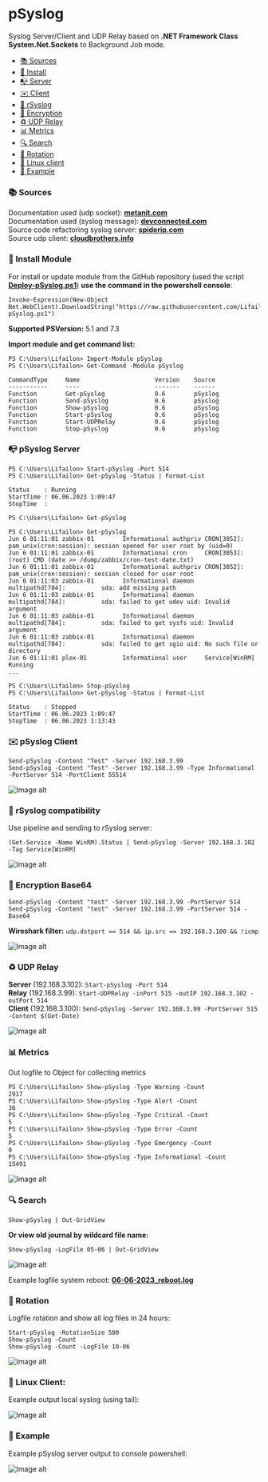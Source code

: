 # pSyslog

Syslog Server/Client and UDP Relay based on **.NET Framework Class System.Net.Sockets** to Background Job mode.

- [📚 Sources](#-Sources)
- [🚀 Install](#-Install-Module)
- [📭 Server](#-pSyslog-Server)
- [✉️ Client](#%EF%B8%8F-pSyslog-Client)
- [🔌 rSyslog ](#-rsyslog-compatibility)
- [🚧 Encryption](#-Encryption-Base64)
- [♻️ UDP Relay](#%EF%B8%8F-UDP-Relay)
- [📊 Metrics](#-Metrics)
- [🔍 Search](#-Search)
- [📑 Rotation](#-Rotation)
- [💬 Linux client](#-Linux-Client)
- [🎉 Example](#-Example)

### 📚 Sources
Documentation used (udp socket): **[metanit.com](https://metanit.com/sharp/net/3.1.php)** \
Documentation used (syslog message): **[devconnected.com](https://devconnected.com/syslog-the-complete-system-administrator-guide/)** \
Source code refactoring syslog server: **[spiderip.com](https://spiderip.com/blog/2018/07/syslog)** \
Source udp client: **[cloudbrothers.info](https://cloudbrothers.info/en/test-udp-connection-powershell/)**

### 🚀 Install Module

For install or update module from the GitHub repository (used the script **[Deploy-pSyslog.ps1](https://github.com/Lifailon/pSyslog/blob/rsa/Module/Deploy-pSyslog.ps1)**) **use the command in the powershell console**:
```
Invoke-Expression(New-Object Net.WebClient).DownloadString("https://raw.githubusercontent.com/Lifailon/pSyslog/rsa/Module/Deploy-pSyslog.ps1")
```
**Supported PSVersion:** 5.1 and 7.3

**Import module and get command list:**
```
PS C:\Users\Lifailon> Import-Module pSyslog
PS C:\Users\Lifailon> Get-Command -Module pSyslog

CommandType     Name                     Version    Source
-----------     ----                     -------    ------
Function        Get-pSyslog              0.6        pSyslog
Function        Send-pSyslog             0.6        pSyslog
Function        Show-pSyslog             0.6        pSyslog
Function        Start-pSyslog            0.6        pSyslog
Function        Start-UDPRelay           0.6        pSyslog
Function        Stop-pSyslog             0.6        pSyslog
```

### 📭 pSyslog Server
```
PS C:\Users\Lifailon> Start-pSyslog -Port 514
PS C:\Users\Lifailon> Get-pSyslog -Status | Format-List

Status    : Running
StartTime : 06.06.2023 1:09:47
StopTime  :

PS C:\Users\Lifailon> Get-pSyslog

PS C:\Users\Lifailon> Get-pSyslog
Jun 6 01:11:01 zabbix-01        Informational authpriv CRON[3052]:               pam_unix(cron:session): session opened for user root by (uid=0)
Jun 6 01:11:01 zabbix-01        Informational cron     CRON[3053]:               (root) CMD (date >> /dump/zabbix/cron-test-date.txt)
Jun 6 01:11:01 zabbix-01        Informational authpriv CRON[3052]:               pam_unix(cron:session): session closed for user root
Jun 6 01:11:03 zabbix-01        Informational daemon   multipathd[784]:          sda: add missing path
Jun 6 01:11:03 zabbix-01        Informational daemon   multipathd[784]:          sda: failed to get udev uid: Invalid argument
Jun 6 01:11:03 zabbix-01        Informational daemon   multipathd[784]:          sda: failed to get sysfs uid: Invalid argument
Jun 6 01:11:03 zabbix-01        Informational daemon   multipathd[784]:          sda: failed to get sgio uid: No such file or directory
Jun 6 01:11:01 plex-01          Informational user     Service[WinRM]            Running
...

PS C:\Users\Lifailon> Stop-pSyslog
PS C:\Users\Lifailon> Get-pSyslog -Status | Format-List

Status    : Stopped
StartTime : 06.06.2023 1:09:47
StopTime  : 06.06.2023 1:13:43
```

### ✉️ pSyslog Client
```
Send-pSyslog -Content "Test" -Server 192.168.3.99
Send-pSyslog -Content "Test" -Server 192.168.3.99 -Type Informational -PortServer 514 -PortClient 55514
```
![Image alt](https://github.com/Lifailon/pSyslog/blob/rsa/Screen/Send-pSyslog.jpg)


### 🔌 rSyslog compatibility
Use pipeline and sending to rSyslog server:
```
(Get-Service -Name WinRM).Status | Send-pSyslog -Server 192.168.3.102 -Tag Service[WinRM]
```
![Image alt](https://github.com/Lifailon/pSyslog/blob/rsa/Screen/Send-pSyslog-Rsyslog.jpg)

### 🚧 Encryption Base64
```
Send-pSyslog -Content "test" -Server 192.168.3.99 -PortServer 514
Send-pSyslog -Content "test" -Server 192.168.3.99 -PortServer 514 -Base64
```
**Wireshark filter:** `udp.dstport == 514 && ip.src == 192.168.3.100 && !icmp`

![Image alt](https://github.com/Lifailon/pSyslog/blob/rsa/Screen/Encrypt-Base64.jpg)

### ♻️ UDP Relay

**Server** (192.168.3.102): `Start-pSyslog -Port 514` \
**Relay**  (192.168.3.99):  `Start-UDPRelay -inPort 515 -outIP 192.168.3.102 -outPort 514` \
**Client** (192.168.3.100): `Send-pSyslog -Server 192.168.3.99 -PortServer 515 -Content $(Get-Date)`

![Image alt](https://github.com/Lifailon/pSyslog/blob/rsa/Screen/UDPRelay.jpg)

### 📊 Metrics
Out logfile to Object for collecting metrics
```
PS C:\Users\Lifailon> Show-pSyslog -Type Warning -Count
2917
PS C:\Users\Lifailon> Show-pSyslog -Type Alert -Count
36
PS C:\Users\Lifailon> Show-pSyslog -Type Critical -Count
5
PS C:\Users\Lifailon> Show-pSyslog -Type Error -Count
5
PS C:\Users\Lifailon> Show-pSyslog -Type Emergency -Count
0
PS C:\Users\Lifailon> Show-pSyslog -Type Informational -Count
15491
```

![Image alt](https://github.com/Lifailon/pSyslog/blob/rsa/Screen/Show-pSyslog-Metrics.jpg)

### 🔍 Search

`Show-pSyslog | Out-GridView`

**Or view old journal by wildcard file name:**

`Show-pSyslog -LogFile 05-06 | Out-GridView`

![Image alt](https://github.com/Lifailon/pSyslog/blob/rsa/Screen/Show-pSyslog-Out-GridView.jpg)

Example logfile system reboot: **[06-06-2023_reboot.log](https://github.com/Lifailon/pSyslog/blob/rsa/Example/06-06-2023_reboot.log)**

### 📑 Rotation
Logfile rotation and show all log files in 24 hours:
```
Start-pSyslog -RotationSize 500
Show-pSyslog -Count
Show-pSyslog -Count -LogFile 10-06
```
![Image alt](https://github.com/Lifailon/pSyslog/blob/rsa/Screen/Rotation-Logfile.jpg)

### 💬 Linux Client:
Example output local syslog (using tail):

![Image alt](https://github.com/Lifailon/pSyslog/blob/rsa/Screen/Syslog-Local-Tail.jpg)

### 🎉 Example
Example pSyslog server output to console powershell:

![Image alt](https://github.com/Lifailon/pSyslog/blob/rsa/Screen/pSyslog-Console.jpg)
